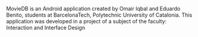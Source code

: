 MovieDB is an Android application created by Omair Iqbal and Eduardo Benito, 
students at BarcelonaTech, Polytechnic University of Catalonia.
This application was developed in a project of a subject of the faculty: Interaction and Interface Design
